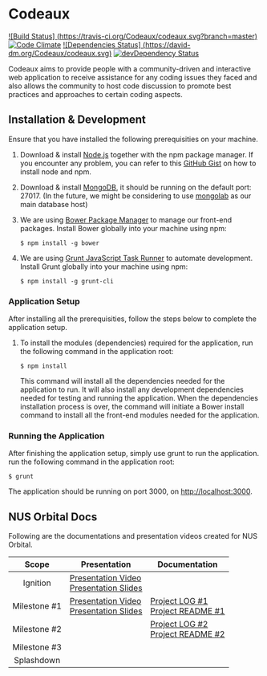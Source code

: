 # Codeaux

[![Build Status] (https://travis-ci.org/Codeaux/codeaux.svg?branch=master)](https://travis-ci.org/Codeaux/codeaux)
[![Code Climate](https://codeclimate.com/github/Codeaux/Codeaux/badges/gpa.svg)](https://codeclimate.com/github/Codeaux/Codeaux)
[![Dependencies Status] (https://david-dm.org/Codeaux/codeaux.svg)](https://david-dm.org/Codeaux/codeaux)
[![devDependency Status](https://david-dm.org/Codeaux/codeaux/dev-status.svg)](https://david-dm.org/Codeaux/codeaux#info=devDependencies)

Codeaux aims to provide people with a community-driven and interactive web application to receive assistance for any coding issues they faced and also allows the community to host code discussion to promote best practices and approaches to certain coding aspects.

## Installation & Development

Ensure that you have installed the following prerequisities on your machine.

1. Download & install [Node.js](http://www.nodejs.org/download/) together with the npm package manager.
   If you encounter any problem, you can refer to this [GitHub Gist](https://gist.github.com/isaacs/579814) on how to install node and npm.

2. Download & install [MongoDB](http://www.mongodb.org/downloads), it should be running on the default port: 27017.
   (In the future, we might be considering to use [mongolab](https://mongolab.com/) as our main database host)

3. We are using [Bower Package Manager](http://bower.io/) to manage our front-end packages.
   Install Bower globally into your machine using npm:

   ```
   $ npm install -g bower
   ```

4. We are using [Grunt JavaScript Task Runner](http://gruntjs.com/) to automate development.
   Install Grunt globally into your machine using npm:

   ```
   $ npm install -g grunt-cli
   ```

### Application Setup

After installing all the prerequisities, follow the steps below to complete the application setup.

1. To install the modules (dependencies) required for the application, run the following command in the application root:

   ```
   $ npm install
   ```

   This command will install all the dependencies needed for the application to run. It will also install any development dependencies needed for testing and running the application.
   When the dependencies installation process is over, the command will initiate a Bower install command to install all the front-end modules needed for the application.

### Running the Application

After finishing the application setup, simply use grunt to run the application. run the following command in the application root:

   ```
   $ grunt
   ```

The application should be running on port 3000, on [http://localhost:3000](http://localhost:3000).

## NUS Orbital Docs

Following are the documentations and presentation videos created for NUS Orbital.

 Scope             | Presentation             | Documentation
 :---------------: | -------------------------| -------------------
 Ignition          | [Presentation Video](https://www.youtube.com/watch?v=osQjStOAci0&t=3240) <br>[Presentation Slides](https://dl.dropboxusercontent.com/u/8448840/orbital/MILESTONES%20PDF%20VERSION/CODEAUX%20IGNITION%20SLIDES.pdf)</br>                                                       |
 Milestone #1      | [Presentation Video](https://www.youtube.com/watch?v=gPGL7t-Ka-0) <br>[Presentation Slides](https://dl.dropboxusercontent.com/u/8448840/orbital/MILESTONES%20PDF%20VERSION/MILESTONE%20%231/MILESTONE%20%231%20PRESENTATION%20SLIDES.pdf)</br>                        | [Project LOG #1](https://dl.dropboxusercontent.com/u/8448840/orbital/MILESTONES%20PDF%20VERSION/MILESTONE%20%231/PROJECT%20LOG%20%231.pdf) <br>[Project README #1](https://dl.dropboxusercontent.com/u/8448840/orbital/MILESTONES%20PDF%20VERSION/MILESTONE%20%231/PROJECT%20README%20%231.pdf)</br>
 Milestone #2      |                          | [Project LOG #2](https://dl.dropboxusercontent.com/u/8448840/orbital/MILESTONES%20PDF%20VERSION/MILESTONE%20%232/PROJECT%20LOG%20%232.pdf)<br>[Project README #2](https://dl.dropboxusercontent.com/u/8448840/orbital/MILESTONES%20PDF%20VERSION/MILESTONE%20%232/PROJECT%20README%20%232.pdf)
 Milestone #3      |
 Splashdown        |
